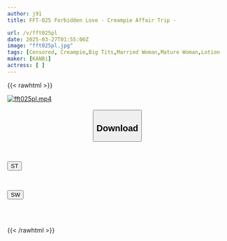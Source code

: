 ```yaml
---
author: j91
title: FFT-025 Forbidden Love - Creampie Affair Trip -

url: /v/fft025pl
date: 2025-03-27T01:55:00Z
image: "fft025pl.jpg"
tags: [Censored, Creampie,Big Tits,Married Woman,Mature Woman,Lotion	]
maker: [KANBi]
actress: [ ]
---
```



{{< rawhtml >}}

<div class="video" data-videoid="2rMV2PxLK0FZDpm">
    <a href="javascript:;">
        <img src="/v/fft025pl/fft025pl.jpg" width="WIDTH" height="HEIGHT" alt="fft025pl.mp4" loading="lazy">
    </a>
</div>

<script type="text/javascript" src="https://j91.asia/asset/on-demand-st.js"></script>

<br>
  <link rel="stylesheet" href="https://j91.asia/asset/bs5.css">
  
  <center>
  <button class="btn btn-primary" type="button" data-bs-toggle="collapse" data-bs-target=".multi-collapse" aria-expanded="false" aria-controls="multiCollapseExample1 multiCollapseExample2"><h2>Download</h2></button></center>
</p>
<div class="row">
  <div class="col">
    <div class="collapse multi-collapse" id="multiCollapseExample1">
      <div class="card card-body">
	      	      <br>
<div class="buttons">  
<p><a href="/v/fft025pl/st.html" target="_blank"><button class="btn-hover color-3"><i class="fa fa-download"></i> ST</button></a></p></div>
    </div>
  </div>
</div>
  <div class="col">
    <div class="collapse multi-collapse" id="multiCollapseExample2">
      <div class="card card-body">
	      <br>
<div class="buttons">
<p><a href="/v/fft025pl/sw.html" target="_blank"><button class="btn-hover color-2"><i class="fa fa-download"></i> SW</button></a></p></div>
<br><br>
      </div>
    </div>
  </div>
</div>

{{< /rawhtml >}}